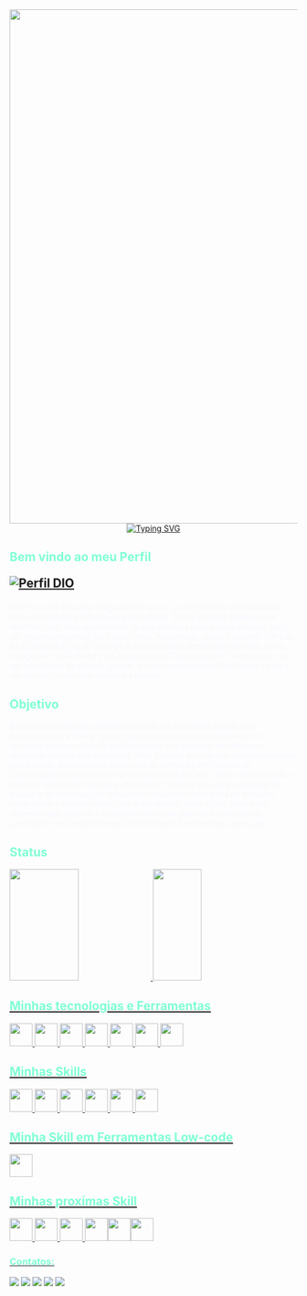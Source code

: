   <div align="center">
  <img src="https://t3.ftcdn.net/jpg/03/18/60/62/360_F_318606217_Hk8jo2MVoI33SQOkYrfOF929J7JgIP0P.jpg" align="center" width="900" >
    
  </div>
  <div align="center">
   <a href="https://git.io/typing-svg"><img src="https://readme-typing-svg.herokuapp.com?font=Fira+Code&pause=1000&color=7FFFD4&width=160&lines=Hello%2C+World!" alt="Typing SVG" /></a>
    

  </div> 
<h2>
<font color = "7FFFD4" > Bem vindo ao meu Perfil</font>

[![Perfil DIO](https://img.shields.io/badge/-Meu%20Perfil%20na%20DIO-30A3DC?style=for-the-badge)](https://web.dio.me/users/nandobraga78/)

</h2>
<p><font color="F8F8FF">
Oi meu nome Ernando Braga da Silva, sou um profissional multifacetado com uma paixão profunda pela tecnologia. 
Minha jornada começou na eletrotécnica, mas rapidamente se encaminhou para a programação após 
um encontro especial com algoritmos. Atualmente, estou cursando Ciência da Computação no 
6º período e sou talentoso desenvolvedor web. Estou estagiando na Prefeitura de Jaboatão dos Guararapes-PE, além disso, sou 
um apreciador de música gospel, sou um entusiasta do bem-estar físico e um devoto 
cristão que valoriza a família.
</font></p>
<h2>
<font color="7FFFD4">Objetivo</font>
</h2>
<p><font color="F8F8FF">Busco oportunidades desafiadoras que me permitam aplicar meu conhecimento e minha, 
paixão pela programação e habilidades em tecnologia para contribuir positivamente com projetos 
inovadores e aprimorar minhas competências. Meu objetivo é continuar crescendo como profissional, 
aproveitando minha sólida formação em Ciência da Computação e experiência como desenvolvedor web. 
Estou determinado a oferecer soluções criativas e eficientes, contribuindo para o sucesso da equipe e da organização, 
enquanto mantenho minha ética de trabalho, integridade e compromisso com a excelência. Além disso, busco um ambiente 
que valorize o equilíbrio entre vida pessoal e profissional, permitindo-me dedicar tempo à minha família e interesses pessoais.
</font></p>
<h2>
  <font color="7FFFD4">Status</font>
</h2>

<a href="https://github.com/N78braga">
<img width="49%" height="195px" src="https://github-readme-stats.vercel.app/api?username=N78braga&show_icons=true&theme=transparent&bg_color=013&hide_border=true&include_all_commits=true&count_private=true&icon_color=30A3DC&title_color=7FFFD4&text_color=FFF"/>
<img width="41%" height="195px" src="https://github-readme-stats.vercel.app/api/top-langs/?username=N78braga&layout=compact&bg_color=013&hide_border=true&title_color=7FFFD4&text_color=FFF"/>
<h2>
  <font color="7FFFD4">Minhas tecnologias e Ferramentas</font>
    <br>
 </h2>
<img src="https://cdn.jsdelivr.net/gh/devicons/devicon/icons/linux/linux-original.svg" width="40" height="40"/> <img src="https://cdn.jsdelivr.net/gh/devicons/devicon/icons/windows8/windows8-original.svg" width="40" height="40"/>  <img src="https://cdn.jsdelivr.net/gh/devicons/devicon/icons/git/git-plain.svg" width="40" height="40"/>  <img src="https://brandslogos.com/wp-content/uploads/images/large/github-octocat-logo.png" width="40" height="40"/> <img src="https://cdn.jsdelivr.net/gh/devicons/devicon/icons/vscode/vscode-original.svg" width="40" height="40"/> <img src="https://upload.wikimedia.org/wikipedia/commons/thumb/9/9c/IntelliJ_IDEA_Icon.svg/2048px-IntelliJ_IDEA_Icon.svg.png" width="40" height="40"/> 
<img src="https://cdn.freebiesupply.com/logos/large/2x/eclipse-11-logo-svg-vector.svg" width="40" height="40"/> 
<h2>
  <font color="7FFFD4">Minhas Skills</font>
</h2>
<img src="https://cdn.jsdelivr.net/gh/devicons/devicon/icons/java/java-original.svg" width="40" height="40"/> <img src="https://cdn.jsdelivr.net/gh/devicons/devicon/icons/python/python-original.svg" width="40" height="40"/> <img src="https://cdn.jsdelivr.net/gh/devicons/devicon/icons/html5/html5-plain.svg" width="40" height="40"/> <img src="https://cdn.jsdelivr.net/gh/devicons/devicon/icons/css3/css3-plain.svg" width="40" height="40"/> <img src="https://cdn.jsdelivr.net/gh/devicons/devicon/icons/javascript/javascript-plain.svg" width="40" height="40"/> <img src="https://cdn.jsdelivr.net/gh/devicons/devicon/icons/mysql/mysql-original.svg" width="40" height="40" />
<h2>
  <font color="7FFFD4"> Minha Skill em Ferramentas Low-code</font>
</h2>
<img src="https://pbs.twimg.com/profile_images/639430301/imgtwittersc_400x400.jpg" width="40" height="40"/>

<h2>
<font color="7FFFD4"> Minhas proxímas Skill </font>
</h2>
<img src="https://cdn.jsdelivr.net/gh/devicons/devicon/icons/spring/spring-original.svg" width="40" height="40"/> <img src="https://cdn.jsdelivr.net/gh/devicons/devicon/icons/bootstrap/bootstrap-original.svg" width="40" heigth="40"/> <img src="https://cdn.jsdelivr.net/gh/devicons/devicon/icons/nodejs/nodejs-plain.svg" width="40" height="40"/> <img src="https://cdn.jsdelivr.net/gh/devicons/devicon/icons/react/react-original.svg" width="40" height="40"/><img src="https://cdn.jsdelivr.net/gh/devicons/devicon/icons/typescript/typescript-original.svg" width="40" height="40"/><img src="https://cdn.jsdelivr.net/gh/devicons/devicon/icons/postgresql/postgresql-plain.svg" width="40" height="40"/>

<h3>
<font color="7FFFD4">Contatos:</font>
</h3>

<div>
<a href = "mailto:nandobraga78@gmail.com"><img src="https://img.shields.io/badge/Gmail-D14836?style=for-the-badge&logo=gmail&logoColor=white" target="_blank"></a>
<a href="https://www.linkedin.com/in/ernando-braga-da-silva-50a826146/" target="_blank"><img src="https://img.shields.io/badge/-LinkedIn-%230077B5?style=for-the-badge&logo=linkedin&logoColor=white"></a>   
<a href="https://wa.me/5581993509264" target="_blank"><img src="https://img.shields.io/badge/WhatsApp-25D366?style=for-the-badge&logo=whatsapp&logoColor=white"></a>
<a href="https://t.me/N78braga" target="_blank"><img src="https://img.shields.io/badge/Telegram-2CA5E0?style=for-the-badge&logo=telegram&logoColor=white"></a>
<a href="https://www.instagram.com/albino_marques01/" target="_blank">
<a href="https://discord.com/users/866037196611780638/"  target="_blank"><img src="https://img.shields.io/badge/Discord-2CA5E0?style=for-the-badge&logo=discord&logoColor=white"></a>
<a href="https://www.instagram.com/albino_marques01/" target="_blank">
</div>
<br>










